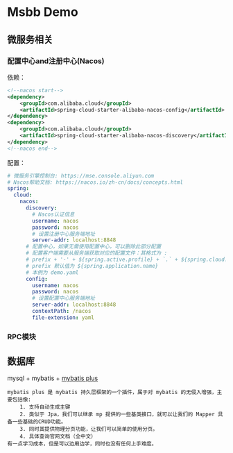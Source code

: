 # Msbb Demo

## 微服务相关
### 配置中心and注册中心(Nacos)
依赖：
```xml
<!--nacos start-->
<dependency>
    <groupId>com.alibaba.cloud</groupId>
    <artifactId>spring-cloud-starter-alibaba-nacos-config</artifactId>
</dependency>
<dependency>
    <groupId>com.alibaba.cloud</groupId>
    <artifactId>spring-cloud-starter-alibaba-nacos-discovery</artifactId>
</dependency>
<!--nacos end-->
```
配置：
```yaml
# 微服务引擎控制台: https://mse.console.aliyun.com
# Nacos帮助文档: https://nacos.io/zh-cn/docs/concepts.html
spring:
  cloud:
    nacos:
      discovery:
        # Nacos认证信息
        username: nacos
        password: nacos
        # 设置注册中心服务端地址
        server-addr: localhost:8848
      # 配置中心，如果无需使用配置中心，可以删除此部分配置
      # 配置客户端需要从服务端获取对应的配置文件：其格式为 :
      # prefix + '-' + ${spring.active.profile} + `.` + ${spring.cloud.nacos.config.file-extension}.
      # prefix 默认值为 ${spring.application.name}
      # 本例为 demo.yaml
      config:
        username: nacos
        password: nacos
        # 设置配置中心服务端地址
        server-addr: localhost:8848
        contextPath: /nacos
        file-extension: yaml
```
### RPC模块


## 数据库
mysql + mybatis + [mybatis plus]([https://mp.baomidou.com/guide/#%E7%89%B9%E6%80%A7](https://mp.baomidou.com/guide/#特性))
```
mybatis plus 是 mybatis 持久层框架的一个插件，属于对 mybatis 的无侵入增强，主要包括像: 
	1. 支持自动生成主键
	2. 类似于 Jpa，我们可以继承 mp 提供的一些基类接口，就可以让我们的 Mapper 具备一些基础的CRUD功能。
	3. 同时其提供物理分页功能，让我们可以简单的使用分页。
	4. 具体查询官网文档（全中文）
有一点学习成本，但是可以边用边学，同时也没有任何上手难度。
```

